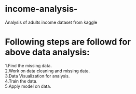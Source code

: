 # income-analysis-
Analysis of adults income dataset from kaggle

# Following steps are followd for above data analysis:
1.Find the missing data.<br />
2.Work on data cleaning and missing data.<br />
3.Data Visualization for analysis.<br />
4.Train the data.<br />
5.Apply model on data.<br />

